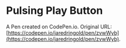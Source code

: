 # Pulsing Play Button

A Pen created on CodePen.io. Original URL: [https://codepen.io/jaredringold/pen/zvwWyb](https://codepen.io/jaredringold/pen/zvwWyb).


